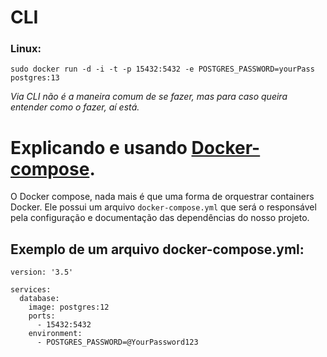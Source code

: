 # CLI 

### Linux:
```
sudo docker run -d -i -t -p 15432:5432 -e POSTGRES_PASSWORD=yourPass postgres:13
```
_Via CLI não é a maneira comum de se fazer, mas para caso queira entender como o fazer, aí está._

# Explicando e usando [Docker-compose](https://docs.docker.com/compose/). 

O Docker compose, nada mais é que uma forma de orquestrar containers Docker. Ele possui um arquivo ```docker-compose.yml``` que será o responsável pela configuração e documentação das dependências do nosso projeto. 


## Exemplo de um arquivo docker-compose.yml: 

```
version: '3.5'

services: 
  database:
    image: postgres:12
    ports: 
      - 15432:5432
    environment:
      - POSTGRES_PASSWORD=@YourPassword123
```